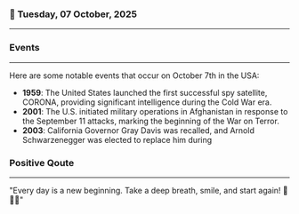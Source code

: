 ### 📅 Tuesday, 07 October, 2025
------
### Events
------
Here are some notable events that occur on October 7th in the USA:

- **1959**: The United States launched the first successful spy satellite, CORONA, providing significant intelligence during the Cold War era.
- **2001**: The U.S. initiated military operations in Afghanistan in response to the September 11 attacks, marking the beginning of the War on Terror.
- **2003**: California Governor Gray Davis was recalled, and Arnold Schwarzenegger was elected to replace him during
### Positive Qoute
------
"Every day is a new beginning. Take a deep breath, smile, and start again! 🌟💪😊"
